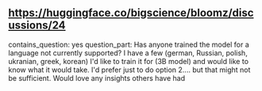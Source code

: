 ## https://huggingface.co/bigscience/bloomz/discussions/24

contains_question: yes
question_part: Has anyone trained the model for a language not currently supported? I have a few (german, Russian, polish, ukranian, greek, korean) I'd like to train it for (3B model) and would like to know what it would take. 
I'd prefer just to do option 2.... but that might not be sufficient. Would love any insights others have had